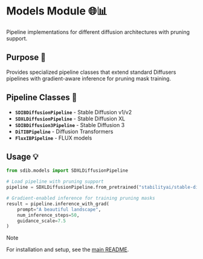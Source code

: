 # Models Module 🌐📊

Pipeline implementations for different diffusion architectures with pruning support.

## Purpose 🎯

Provides specialized pipeline classes that extend standard Diffusers pipelines with gradient-aware inference for pruning mask training.

## Pipeline Classes 🔧

- **`SDIBDiffusionPipeline`** - Stable Diffusion v1/v2
- **`SDXLDiffusionPipeline`** - Stable Diffusion XL  
- **`SDIBDiffusion3Pipeline`** - Stable Diffusion 3
- **`DiTIBPipeline`** - Diffusion Transformers
- **`FluxIBPipeline`** - FLUX models

## Usage 💡

```python
from sdib.models import SDXLDiffusionPipeline

# Load pipeline with pruning support
pipeline = SDXLDiffusionPipeline.from_pretrained("stabilityai/stable-diffusion-xl-base-1.0")

# Gradient-enabled inference for training pruning masks
result = pipeline.inference_with_grad(
    prompt="A beautiful landscape",
    num_inference_steps=50,
    guidance_scale=7.5
)
```

> [!NOTE]
> For installation and setup, see the [main README](../../../README.md).

